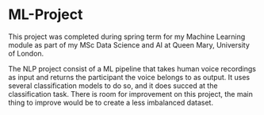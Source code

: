 # ML-Project
This project was completed during spring term for my Machine Learning module as part of my MSc Data Science and AI at Queen Mary, University of London.

The NLP project consist of a ML pipeline that takes human voice recordings as input and returns the participant the voice belongs to as output. It uses several classification models to do so, and it does succed at the classification task. There is room for improvement on this project, the main thing to improve would be to create a less imbalanced dataset.
